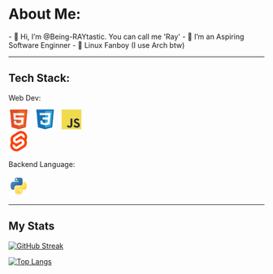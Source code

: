 <h1>About Me:</h1>
- 👋 Hi, I’m @Being-RAYtastic. You can call me 'Ray'
- 🔭 I’m an Aspiring Software Enginner
- 🐧 Linux Fanboy (I use Arch btw)

---
<h2>Tech Stack:</h2>

Web Dev:  <br>

<img src="https://github.com/devicons/devicon/blob/master/icons/html5/html5-original.svg" alt="html" width=40> &nbsp;
<img src="https://github.com/devicons/devicon/blob/master/icons/css3/css3-original.svg" alt="css" width=40> &nbsp;
<img src="https://github.com/devicons/devicon/blob/master/icons/javascript/javascript-original.svg" alt="js" width=40> 
<br>
<img src="https://github.com/devicons/devicon/blob/master/icons/svelte/svelte-original.svg" alt="svelte" width=40>

Backend Language:  <br>

<img src="https://github.com/devicons/devicon/blob/master/icons/python/python-original.svg" alt="python" width=40>

---
<h2>My Stats</h2>

[![GitHub Streak](https://github-readme-streak-stats.herokuapp.com?user=Being-RAYtastic&theme=aura-dark&hide_border=true)](https://git.io/streak-stats)

[![Top Langs](https://github-readme-stats.vercel.app/api/top-langs/?username=Being-RAYtastic&layout=compact&theme=aura_dark&hide_border=true)](https://github.com/anuraghazra/github-readme-stats)





